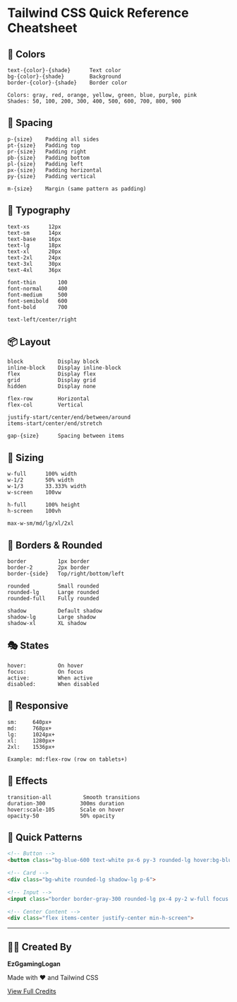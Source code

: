 # Tailwind CSS Quick Reference Cheatsheet

## 🎨 Colors
```
text-{color}-{shade}      Text color
bg-{color}-{shade}        Background
border-{color}-{shade}    Border color

Colors: gray, red, orange, yellow, green, blue, purple, pink
Shades: 50, 100, 200, 300, 400, 500, 600, 700, 800, 900
```

## 📏 Spacing
```
p-{size}    Padding all sides
pt-{size}   Padding top
pr-{size}   Padding right
pb-{size}   Padding bottom
pl-{size}   Padding left
px-{size}   Padding horizontal
py-{size}   Padding vertical

m-{size}    Margin (same pattern as padding)
```

## 📝 Typography
```
text-xs      12px
text-sm      14px
text-base    16px
text-lg      18px
text-xl      20px
text-2xl     24px
text-3xl     30px
text-4xl     36px

font-thin       100
font-normal     400
font-medium     500
font-semibold   600
font-bold       700

text-left/center/right
```

## 📦 Layout
```
block           Display block
inline-block    Display inline-block
flex            Display flex
grid            Display grid
hidden          Display none

flex-row        Horizontal
flex-col        Vertical

justify-start/center/end/between/around
items-start/center/end/stretch

gap-{size}      Spacing between items
```

## 🔲 Sizing
```
w-full      100% width
w-1/2       50% width
w-1/3       33.333% width
w-screen    100vw

h-full      100% height
h-screen    100vh

max-w-sm/md/lg/xl/2xl
```

## 🎯 Borders & Rounded
```
border          1px border
border-2        2px border
border-{side}   Top/right/bottom/left

rounded         Small rounded
rounded-lg      Large rounded
rounded-full    Fully rounded

shadow          Default shadow
shadow-lg       Large shadow
shadow-xl       XL shadow
```

## 🎭 States
```
hover:          On hover
focus:          On focus
active:         When active
disabled:       When disabled
```

## 📱 Responsive
```
sm:     640px+
md:     768px+
lg:     1024px+
xl:     1280px+
2xl:    1536px+

Example: md:flex-row (row on tablets+)
```

## 💫 Effects
```
transition-all          Smooth transitions
duration-300           300ms duration
hover:scale-105        Scale on hover
opacity-50             50% opacity
```

## 🚀 Quick Patterns
```html
<!-- Button -->
<button class="bg-blue-600 text-white px-6 py-3 rounded-lg hover:bg-blue-700">

<!-- Card -->
<div class="bg-white rounded-lg shadow-lg p-6">

<!-- Input -->
<input class="border border-gray-300 rounded-lg px-4 py-2 w-full focus:ring-2 focus:ring-blue-500">

<!-- Center Content -->
<div class="flex items-center justify-center min-h-screen">
```

---

## 👨‍💻 Created By

**EzGgamingLogan**

Made with ❤️ and Tailwind CSS

[View Full Credits](CREDITS.md)

